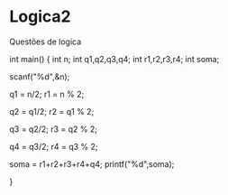 # Logica2
Questões de logica

int main()
{
   int n;
int q1,q2,q3,q4;
int r1,r2,r3,r4;
int soma;

scanf("%d",&n);

q1 = n/2;
r1 = n % 2; 

q2 = q1/2;
r2 = q1 % 2; 

q3 = q2/2;
r3 = q2 % 2;

q4 = q3/2;
r4 = q3 % 2;

soma = r1+r2+r3+r4+q4;
printf("%d",soma);
   
}
